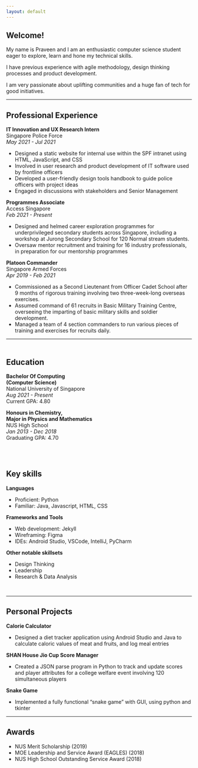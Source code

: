 ```yaml
---
layout: default
---
```


## Welcome!

My name is Praveen and I am an enthusiastic computer science student eager to explore, learn and hone my technical skills.

I have previous experience with agile methodology, design thinking processes and product development. 

I am very passionate about uplifting communities and a huge fan of tech for good initiatives.

<hr>

## Professional Experience

**IT Innovation and UX Research Intern** <br/>
Singapore Police Force <br/>
_May 2021 - Jul 2021_
*  Designed a static website for internal use within the SPF intranet using HTML, JavaScript, and CSS
*  Involved in user research and product development of IT software used by frontline officers
*  Developed a user-friendly design tools handbook to guide police officers with project ideas
*  Engaged in discussions with stakeholders and Senior Management

**Programmes Associate** <br/>
Access Singapore <br/>
_Feb 2021 - Present_
*  Designed and helmed career exploration programmes for underprivileged secondary students across Singapore, including a workshop at Jurong Secondary School for 120 Normal stream students.
*  Oversaw mentor recruitment and training for 16 industry professionals, in preparation for our mentorship programmes


**Platoon Commander** <br/>
Singapore Armed Forces <br/>
_Apr 2019 - Feb 2021_
*  Commissioned as a Second Lieutenant from Officer Cadet School after 9 months of rigorous training involving two three-week-long overseas exercises.
*  Assumed command of 61 recruits in Basic Military Training Centre, overseeing the imparting of basic military skills and soldier development.
*  Managed a team of 4 section commanders to run various pieces of training and exercises for recruits daily.

<hr>

<div class="row" style="margin-top: 20px;">
  <div class="column left">
    <h2 id="education">Education</h2>
      <p><strong>Bachelor Of Computing <br/>(Computer Science)</strong> <br/>
      National University of Singapore <br/>
      <em>Aug 2021 - Present</em> <br/>
      Current GPA: 4.80</p> 
      <p><strong>Honours in Chemistry, <br/>Major in Physics and Mathematics</strong> <br/>
      NUS High School <br/>
      <em>Jan 2013 - Dec 2018</em> <br/>
      Graduating GPA: 4.70</p>
      <br/>
      <br/>
  </div>
  <div class="column right">
    <h2 id="key-skills">Key skills</h2>
      <strong>Languages</strong>
      <ul>
        <li>Proficient: Python</li>
        <li>Familiar: Java, Javascript, HTML, CSS</li>
      </ul>
      <strong>Frameworks and Tools</strong>
      <ul>
        <li>Web development: Jekyll</li>
        <li>Wireframing: Figma</li>
        <li>IDEs: Android Studio, VSCode, IntelliJ, PyCharm</li>
      </ul>
      <strong>Other notable skillsets</strong>
      <ul>
        <li>Design Thinking</li>
        <li>Leadership</li>
        <li>Research &amp; Data Analysis</li>
      </ul>
  </div>
</div>

<hr style="margin-top: 30px">

## Personal Projects

**Calorie Calculator**
* Designed a diet tracker application using Android Studio and Java to calculate caloric values of meat and fruits, and log meal entries

**SHAN House Jio Cup Score Manager**
* Created a JSON parse program in Python to track and update scores and player attributes for a college welfare event involving 120 simultaneous players

**Snake Game**
* Implemented a fully functional “snake game” with GUI, using python and tkinter

<hr>

## Awards
* NUS Merit Scholarship (2019)
* MOE Leadership and Service Award (EAGLES) (2018)
* NUS High School Outstanding Service Award (2018)


